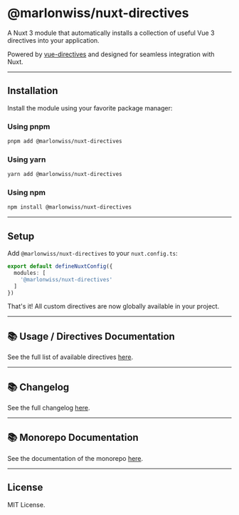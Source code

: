 # @marlonwiss/nuxt-directives

A Nuxt 3 module that automatically installs a collection of useful Vue 3 directives into your application.

Powered by [vue-directives](https://github.com/MarlonWiss2212/vue-directives/blob/main/packages/vue-directives/Readme.md) and designed for seamless integration with Nuxt.

---

## Installation

Install the module using your favorite package manager:

### Using **pnpm**
```bash
pnpm add @marlonwiss/nuxt-directives
```

### Using **yarn**
```bash
yarn add @marlonwiss/nuxt-directives
```

### Using **npm**
```bash
npm install @marlonwiss/nuxt-directives
```

---

## Setup

Add `@marlonwiss/nuxt-directives` to your `nuxt.config.ts`:

```ts
export default defineNuxtConfig({
  modules: [
    '@marlonwiss/nuxt-directives'
  ]
})
```

That's it! All custom directives are now globally available in your project.

---

## 📚 Usage / Directives Documentation

See the full list of available directives [here](./../../Directives.md).

---

## 📚 Changelog

See the full changelog [here](./Changelog.md).

---

## 📚 Monorepo Documentation

See the documentation of the monorepo [here](./../../Readme.md).

---

## License

MIT License.
